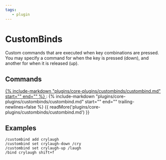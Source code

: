 ```yaml
---
tags:
   - plugin
---
```

# CustomBinds
<!--desc-start-->
Custom commands that are executed when key combinations are pressed.
You may specify a command for when the key is pressed (down), and another for when it is released (up).
<!--desc-end-->
## Commands

<a href="custombind/">
{% 
  include-markdown "plugins/core-plugins/custombinds/custombind.md" 
  start="<!--cmd-syntax-start-->"
  end="<!--cmd-syntax-end-->"
%}
</a>
:    {% include-markdown "plugins/core-plugins/custombinds/custombind.md"
        start="<!--cmd-desc-start-->"
        end="<!--cmd-desc-end-->"
        trailing-newlines=false 
     %} {{ readMore('plugins/core-plugins/custombinds/custombind.md') }}

## Examples

```
/custombind add crylaugh
/custombind set crylaugh-down /cry
/custombind set crylaugh-up /laugh
/bind crylaugh shift+f
```
